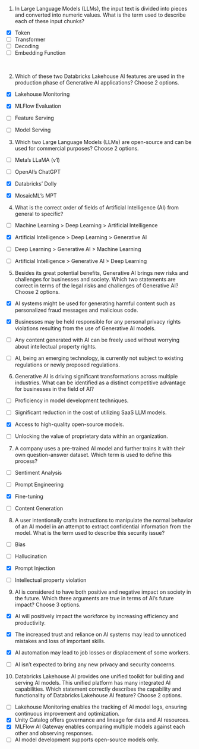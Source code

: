 

1) In Large Language Models (LLMs), the input text is divided into pieces and converted into numeric values. What is the term used to describe each of these input chunks?

- [X] Token
- [ ] Transformer
- [ ] Decoding
- [ ] Embedding Function

<br/>

2) Which of these two Databricks Lakehouse AI features are used in the production phase of Generative AI applications? Choose 2 options.

- [X] Lakehouse Monitoring
- [X] MLFlow Evaluation
- [ ] Feature Serving
- [ ] Model Serving


3) Which two Large Language Models (LLMs) are open-source and can be used for commercial purposes? Choose 2 options.

- [ ] Meta’s LLaMA (v1)
- [ ] OpenAI’s ChatGPT
- [X] Databricks’ Dolly
- [X] MosaicML’s MPT


4) What is the correct order of fields of Artificial Intelligence (AI) from general to specific?

- [ ] Machine Learning > Deep Learning > Artificial Intelligence
- [X] Artificial Intelligence > Deep Learning > Generative AI
- [ ] Deep Learning > Generative AI > Machine Learning
- [ ] Artificial Intelligence > Generative AI > Deep Learning


5) Besides its great potential benefits, Generative AI brings new risks and challenges for businesses and society. Which two statements are correct in terms of the legal risks and challenges of Generative AI? Choose 2 options.

- [X] AI systems might be used for generating harmful content such as personalized fraud messages and malicious code.
- [X] Businesses may be held responsible for any personal privacy rights violations resulting from the use of Generative AI models.
- [ ] Any content generated with AI can be freely used without worrying about intellectual property rights.
- [ ] AI, being an emerging technology, is currently not subject to existing regulations or newly proposed regulations.


6) Generative AI is driving significant transformations across multiple industries. What can be identified as a distinct competitive advantage for businesses in the field of AI?

- [ ] Proficiency in model development techniques.
- [ ] Significant reduction in the cost of utilizing SaaS LLM models.
- [X] Access to high-quality open-source models.
- [ ] Unlocking the value of proprietary data within an organization.


7) A company uses a pre-trained AI model and further trains it with their own question-answer dataset. Which term is used to define this process?

- [ ] Sentiment Analysis
- [ ] Prompt Engineering
- [X] Fine-tuning
- [ ] Content Generation


8) A user intentionally crafts instructions to manipulate the normal behavior of an AI model in an attempt to extract confidential information from the model. What is the term used to describe this security issue?

- [ ] Bias
- [ ] Hallucination
- [X] Prompt Injection
- [ ] Intellectual property violation


9) AI is considered to have both positive and negative impact on society in the future. Which three arguments are true in terms of AI’s future impact? Choose 3 options.

- [X] AI will positively impact the workforce by increasing efficiency and productivity.
- [X] The increased trust and reliance on AI systems may lead to unnoticed mistakes and loss of important skills.
- [X] AI automation may lead to job losses or displacement of some workers.
- [ ] AI isn’t expected to bring any new privacy and security concerns.


10) Databricks Lakehouse AI provides one unified toolkit for building and serving AI models. This unified platform has many integrated AI capabilities. Which statement correctly describes the capability and functionality of Databricks Lakehouse AI feature? Choose 2 options.

- [ ] Lakehouse Monitoring enables the tracking of AI model logs, ensuring continuous improvement and optimization.
- [X] Unity Catalog offers governance and lineage for data and AI resources.
- [X] MLFlow AI Gateway enables comparing multiple models against each other and observing responses.
- [ ] AI model development supports open-source models only.
